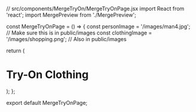 // src/components/MergeTryOn/MergeTryOnPage.jsx
import React from 'react';
import MergePreview from './MergePreview';

const MergeTryOnPage = () => {
  const personImage = '/images/man4.jpg';        // Make sure this is in public/images
  const clothingImage = '/images/shopping.png';  // Also in public/images

  return (
    <div>
      <h1>Try-On Clothing</h1>
      <MergePreview personImage={personImage} clothingImage={clothingImage} />
    </div>
  );
};

export default MergeTryOnPage;
